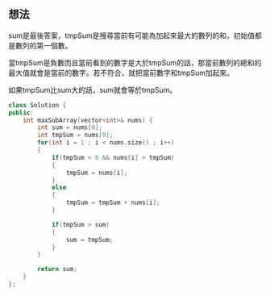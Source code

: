 ## 想法
sum是最後答案，tmpSum是搜尋當前有可能為加起來最大的數列的和，初始值都是數列的第一個數。

當tmpSum是負數而且當前看到的數字是大於tmpSum的話，那當前數列的總和的最大值就會是當前的數字。若不符合，就把當前數字和tmpSum加起來。

如果tmpSum比sum大的話，sum就會等於tmpSum。

```CPP
class Solution {
public:
    int maxSubArray(vector<int>& nums) {
        int sum = nums[0];
        int tmpSum = nums[0];
        for(int i = 1 ; i < nums.size() ; i++)
        {
            if(tmpSum < 0 && nums[i] > tmpSum)
            {
                tmpSum = nums[i];
            }
            else
            {
                tmpSum = tmpSum + nums[i];
            }

            if(tmpSum > sum)
            {
                sum = tmpSum;
            }
        }

        return sum;
    }
};
```
